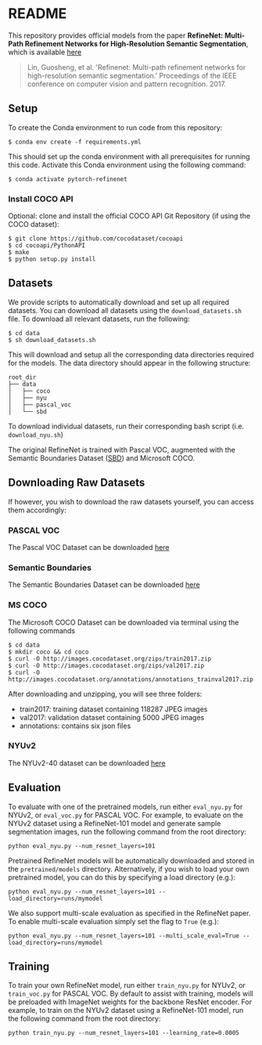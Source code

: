 # README #

This repository provides official models from the paper **RefineNet: Multi-Path Refinement Networks 
for High-Resolution Semantic Segmentation**, which is available [here](https://arxiv.org/abs/1611.06612)

> Lin, Guosheng, et al. 'Refinenet: Multi-path refinement networks for 
> high-resolution semantic segmentation.' Proceedings of the IEEE conference on 
> computer vision and pattern recognition. 2017.

## Setup ##
To create the Conda environment to run code from this repository:

```
$ conda env create -f requirements.yml
```
This should set up the conda environment with all prerequisites for running this code. Activate this Conda
environment using the following command:
```
$ conda activate pytorch-refinenet
```


### Install COCO API ### 
Optional: clone and install the official COCO API Git Repository (if using the COCO dataset):
```
$ git clone https://github.com/cocodataset/cocoapi
$ cd cocoapi/PythonAPI
$ make
$ python setup.py install
```

## Datasets ##
We provide scripts to automatically download and set up all required datasets. You can download all datasets using the ```download_datasets.sh``` file. 
To download all relevant datasets, run the following:
```
$ cd data
$ sh download_datasets.sh
```

This will download and setup all the corresponding data directories required for the models. The data directory should
appear in the following structure:
```
root_dir
├── data
│   ├── coco
│   ├── nyu
│   ├── pascal_voc
│   └── sbd
```

To download individual datasets, run their corresponding bash script (i.e. ```download_nyu.sh```)

The original RefineNet is trained with Pascal VOC, augmented with the Semantic Boundaries Dataset ([SBD](http://www.eecs.berkeley.edu/Research/Projects/CS/vision/grouping/semantic_contours/benchmark.tgz)) and Microsoft COCO. 

## Downloading Raw Datasets ##
If however, you wish to download the raw datasets yourself, you can access them accordingly:

### PASCAL VOC ###
The Pascal VOC Dataset can be downloaded [here](http://host.robots.ox.ac.uk/pascal/VOC/voc2012/VOCtrainval_11-May-2012.tar)

### Semantic Boundaries ###
The Semantic Boundaries Dataset can be downloaded [here](http://www.eecs.berkeley.edu/Research/Projects/CS/vision/grouping/semantic_contours/benchmark.tgz)

### MS COCO ###
The Microsoft COCO Dataset can be downloaded via terminal using the following commands
```
$ cd data
$ mkdir coco && cd coco
$ curl -O http://images.cocodataset.org/zips/train2017.zip
$ curl -O http://images.cocodataset.org/zips/val2017.zip
$ curl -O http://images.cocodataset.org/annotations/annotations_trainval2017.zip
```

After downloading and unzipping, you will see three folders:

* train2017: training dataset containing 118287 JPEG images
* val2017: validation dataset containing 5000 JPEG images
* annotations: contains six json files

### NYUv2 ###
The NYUv2-40 dataset can be downloaded [here](https://cloudstor.aarnet.edu.au/plus/s/sxDddyNYmyFDEfJ/download)

## Evaluation ##
To evaluate with one of the pretrained models, run either ```eval_nyu.py``` for NYUv2, or ```eval_voc.py```
for PASCAL VOC. For example, to evaluate on the NYUv2 dataset using a RefineNet-101 model and generate sample
segmentation images, run the following command from the root directory:

```python eval_nyu.py --num_resnet_layers=101```

Pretrained RefineNet models will be automatically downloaded and stored in the ```pretrained/models``` directory.
Alternatively, if you wish to load your own pretrained model, you can do this by specifying a load directory (e.g.):

```python eval_nyu.py --num_resnet_layers=101 --load_directory=runs/mymodel```

We also support multi-scale evaluation as specified in the RefineNet paper. To enable multi-scale evaluation simply set
the flag to ```True``` (e.g.):

```python eval_nyu.py --num_resnet_layers=101 --multi_scale_eval=True --load_directory=runs/mymodel```

## Training ##
To train your own RefineNet model, run either ```train_nyu.py``` for NYUv2, or ```train_voc.py```
for PASCAL VOC. By default to assist with training, models will be preloaded with ImageNet weights 
for the backbone ResNet encoder. For example, to train on the NYUv2 dataset using a RefineNet-101 model, 
run the following command from the root directory:

```python train_nyu.py --num_resnet_layers=101 --learning_rate=0.0005```
